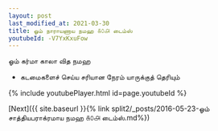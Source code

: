 ```yaml
---
layout: post
last_modified_at: 2021-03-30
title: ஓம் நாராயணாய நமஹ ௧௦௮ டைம்ஸ்
youtubeId: -V7YxKxuFow
---
```

 
 
 ஓம் கர்மா காலா வித நமஹ  
 
 -  கடமைகளைச் செய்ய சரியான நேரம் யாருக்குத் தெரியும் 
 
  
 
  
 
 
 
 
 
 


{% include youtubePlayer.html id=page.youtubeId %}
 
[Next]({{ site.baseurl }}{% link  split2/_posts/2016-05-23-ஓம் சாத்தியபராக்ரமாய நமஹ ௧௦௮ டைம்ஸ்.md%})
 
